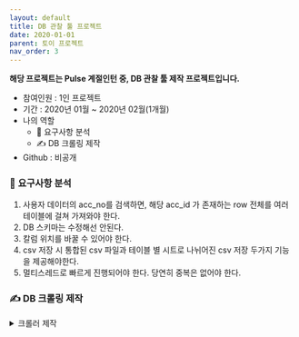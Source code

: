 ```yaml
---
layout: default
title: DB 관찰 툴 프로젝트
date: 2020-01-01
parent: 토이 프로젝트
nav_order: 3
---
```


**해당 프로젝트는 Pulse 계절인턴 중, DB 관찰 툴 제작 프로젝트입니다.**

* 참여인원 : 1인 프로젝트
* 기간 : 2020년 01월 ~ 2020년 02월(1개월)
* 나의 역할
   * 📃 요구사항 분석
   * ✍️ DB 크롤링 제작
* Github : 비공개

### 📃 **요구사항 분석**

1. 사용자 데이터의 acc_no를 검색하면, 해당 acc_id 가 존재하는 row 전체를 여러 테이블에 걸쳐 가져와야 한다.
2. DB 스키마는 수정해선 안된다.
3. 칼럼 위치를 바꿀 수 있어야 한다.
4. csv 저장 시 통합된 csv 파일과 테이블 별 시트로 나뉘어진 csv 저장 두가지 기능을 제공해야한다.
5. 멀티스레드로 빠르게 진행되어야 한다. 당연히 중복은 없어야 한다.

### ✍️ **DB 크롤링 제작**

<details><summary> 크롤러 제작 </summary><div markdown="1">

### 1. 환경

* 작업 환경 : Pycharm(python3.6)
* 사용 라이브러리 : selenium(3.141.0v), beautifulsoup4(4.8.2), pyqt5(5.13.0v), pandas(1.0.1v), numpy(1.18.1v), xlsxWriter(1.2.8v), pip(20.0.2v), cx_freeze(6.1v)
* 파일 :
1. extract.py : Login.class = 로그인, Ui_Dialog.class = 메인화면
2. crowling.py : crolw(주소,id,pw).class = 크롤링
3. test.py : exportCsv(문자열, 모델).class = DB재정렬
   * 모델==0: 사람 검색하여 Ui_Dialog.class의 QTableView에 출력
   * 모델==1: 전체 excel export
   * 모델==2: 사람 excel export
   * 모델==3: 전체 검색하여 Ui_Dialog.class의 QTableView에 출력
4. setup.py : cx_freeze로 exe파일 추출.

### 2. 완료된 목록

1) CSV데이터 깨짐현상 수정.
- txt로 받아서 다시 csv로 재인코딩.

2) CSV대신 excel사용
- 한 개의 CSV파일에 여러개 시트가 있을 수 없음으로, 용량과 시간이 커지지만 xlsx확장자 사용.
- xlsx로 전체 테이블 생성시간은 약 3분 소요된다.

3) pyqt5사용하여 Qtableview에 dataframe출력.

4) 검색기능 구현.
- acc_no에 입력 후 검색 시, 전체 버튼이 isClicked()일 때 모두 표시, 아닐 때 acc_no가 맞는 사람만 표시.

5) csv저장 기능 구현.
- 전체 버튼이 isClicked()일 때, _user_all.xlsx파일에 데이터 추가.
- 전체 버튼이 꺼져있고 acc_no의 값이 입력되어 있을 때, acc_no + “_” + 테이블종류.csv 로 총 5개의 csv파일 생성
- 실행파일폴더에 csv생성.

6) 로그인
- 주소, ID ,PW를 받아와 extract.py의 Ui_Dialog클래스 init부분에서 crowling 실행.(selenium, bs4 사용)

7) 크롤링으로 csv파일을 받아올 때, Headless로 구현 및 속도 향상.
- csv데이터를 읽는데 보편적으로 쓰이는 것이 Pandas.lib이지만 데이터 크기가 커질수록읽거나쓸 때 느려지는 단점이 있다. 따라서 Pyarrow라이브러리를 활용하여 csv파일처리 속도를 향상시킨다. 메모리 절약은 해결할 수 없다. multi thread를 사용하기 때문에 속도가 빠르다.

### 3. 결과

![p3](../../../assets/img/etc/그림3.png)
![p1](../../../assets/img/etc/그림1.png)

</div></details>